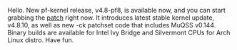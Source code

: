 Hello. New pf-kernel release, v4.8-pf8, is available now, and you can start grabbing the [patch](https://pf.natalenko.name/sources/4.8/patch-4.8-pf8.xz) right now. It introduces latest stable kernel update, v4.8.10, as well as new -ck patchset code that includes MuQSS v0.144. Binary builds are available for Intel Ivy Bridge and Silvermont CPUs for Arch Linux distro. Have fun.
